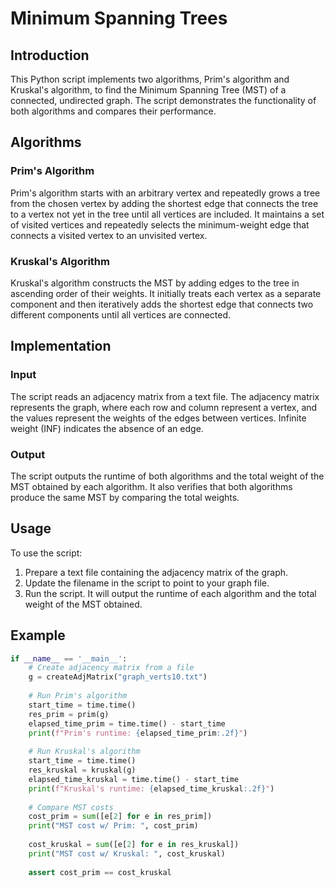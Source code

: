 # Minimum Spanning Trees

## Introduction

This Python script implements two algorithms, Prim's algorithm and Kruskal's algorithm, to find the Minimum Spanning Tree (MST) of a connected, undirected graph. The script demonstrates the functionality of both algorithms and compares their performance.

## Algorithms

### Prim's Algorithm

Prim's algorithm starts with an arbitrary vertex and repeatedly grows a tree from the chosen vertex by adding the shortest edge that connects the tree to a vertex not yet in the tree until all vertices are included. It maintains a set of visited vertices and repeatedly selects the minimum-weight edge that connects a visited vertex to an unvisited vertex.

### Kruskal's Algorithm

Kruskal's algorithm constructs the MST by adding edges to the tree in ascending order of their weights. It initially treats each vertex as a separate component and then iteratively adds the shortest edge that connects two different components until all vertices are connected.

## Implementation

### Input

The script reads an adjacency matrix from a text file. The adjacency matrix represents the graph, where each row and column represent a vertex, and the values represent the weights of the edges between vertices. Infinite weight (INF) indicates the absence of an edge.

### Output

The script outputs the runtime of both algorithms and the total weight of the MST obtained by each algorithm. It also verifies that both algorithms produce the same MST by comparing the total weights.

## Usage

To use the script:

1. Prepare a text file containing the adjacency matrix of the graph.
2. Update the filename in the script to point to your graph file.
3. Run the script. It will output the runtime of each algorithm and the total weight of the MST obtained.

## Example

```python
if __name__ == '__main__':
    # Create adjacency matrix from a file
    g = createAdjMatrix("graph_verts10.txt")
    
    # Run Prim's algorithm
    start_time = time.time()
    res_prim = prim(g)
    elapsed_time_prim = time.time() - start_time
    print(f"Prim's runtime: {elapsed_time_prim:.2f}")
    
    # Run Kruskal's algorithm
    start_time = time.time()
    res_kruskal = kruskal(g)
    elapsed_time_kruskal = time.time() - start_time
    print(f"Kruskal's runtime: {elapsed_time_kruskal:.2f}")
    
    # Compare MST costs
    cost_prim = sum([e[2] for e in res_prim])
    print("MST cost w/ Prim: ", cost_prim)
    
    cost_kruskal = sum([e[2] for e in res_kruskal])
    print("MST cost w/ Kruskal: ", cost_kruskal)
    
    assert cost_prim == cost_kruskal
